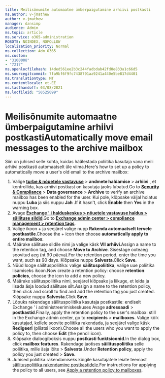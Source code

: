 ```yaml
---
title: Meilisõnumite automaatne ümberpaigutamine arhiivi postkasti
ms.author: v-jmathew
author: v-jmathew
manager: dansimp
audience: Admin
ms.topic: article
ms.service: o365-administration
ROBOTS: NOINDEX, NOFOLLOW
localization_priority: Normal
ms.collection: Adm_O365
ms.custom:
- "3100008"
- "7217"
ms.openlocfilehash: 14ded561ee2b3c244fadbdab42fd0e833a1c66d5
ms.sourcegitcommit: 7fa9bf6f9fc7438791aa9241a440e5be817d4401
ms.translationtype: MT
ms.contentlocale: et-EE
ms.lasthandoff: 03/08/2021
ms.locfileid: "50525099"
---
```

# <a name="automatically-move-email-messages-to-the-archive-mailbox"></a><span data-ttu-id="cdd08-102">Meilisõnumite automaatne ümberpaigutamine arhiivi postkasti</span><span class="sxs-lookup"><span data-stu-id="cdd08-102">Automatically move email messages to the archive mailbox</span></span>

<span data-ttu-id="cdd08-103">Siin on juhised selle kohta, kuidas häälestada poliitika kasutaja vana meili arhiivi postkasti automaatselt üle viima.</span><span class="sxs-lookup"><span data-stu-id="cdd08-103">Here's how to set up a policy to automatically move a user's old email to the archive mailbox:</span></span>

1. <span data-ttu-id="cdd08-104">Valige [**turbe & nõuetele vastavuse**](https://go.microsoft.com/fwlink/p/?linkid=2077143)  >  **andmete haldamise**  >  **arhiivi** , et kontrollida, kas arhiivi postkast on kasutaja jaoks lubatud.</span><span class="sxs-lookup"><span data-stu-id="cdd08-104">Go to [**Security & Compliance**](https://go.microsoft.com/fwlink/p/?linkid=2077143) > **Data governance** > **Archive** to verify an archive mailbox has been enabled for the user.</span></span> <span data-ttu-id="cdd08-105">Kui pole, klõpsake väljal hoiatus nuppu **Luba** ja siis nuppu **Jah** .</span><span class="sxs-lookup"><span data-stu-id="cdd08-105">If it hasn't, click **Enable** then **Yes** in the warning box.</span></span>
2. <span data-ttu-id="cdd08-106">Avage [**Exchange ' i halduskeskus > nõuetele vastavuse haldus > säilituse sildid**](https://go.microsoft.com/fwlink/?linkid=2059104).</span><span class="sxs-lookup"><span data-stu-id="cdd08-106">Go to [**Exchange admin center > compliance management > retention tags**](https://go.microsoft.com/fwlink/?linkid=2059104).</span></span>
3. <span data-ttu-id="cdd08-107">Valige ikoon + ja seejärel valige nupp **Rakenda automaatselt tervele postkastile**.</span><span class="sxs-lookup"><span data-stu-id="cdd08-107">Choose the + icon then choose **automatically apply to entire mailbox**.</span></span>
4. <span data-ttu-id="cdd08-108">Määrake säilituse sildile nimi ja valige käsk **VII arhiivi**.</span><span class="sxs-lookup"><span data-stu-id="cdd08-108">Assign a name to the retention tag, and choose **Move to Archive**.</span></span> <span data-ttu-id="cdd08-109">Sisestage ooteaeg soovitud aeg (nt 90 päeva).</span><span class="sxs-lookup"><span data-stu-id="cdd08-109">For the retention period, enter the time you want, such as 90 days.</span></span> <span data-ttu-id="cdd08-110">Klõpsake nuppu **Salvesta**.</span><span class="sxs-lookup"><span data-stu-id="cdd08-110">Click **Save**.</span></span>
5. <span data-ttu-id="cdd08-111">Nüüd looge säilituspoliitika: valige **säilituspoliitika**, valige uue poliitika lisamiseks ikoon.</span><span class="sxs-lookup"><span data-stu-id="cdd08-111">Now create a retention policy: choose **retention policies**, choose the icon to add a new policy.</span></span>
6. <span data-ttu-id="cdd08-112">Määrake säilituspoliitika nimi, seejärel klõpsake ja liikuge, et leida ja lisada äsja loodud säilituse silt.</span><span class="sxs-lookup"><span data-stu-id="cdd08-112">Assign a name to the retention policy, then click and scroll to find and add the retention tag you just created.</span></span> <span data-ttu-id="cdd08-113">Klõpsake nuppu **Salvesta**.</span><span class="sxs-lookup"><span data-stu-id="cdd08-113">Click **Save**.</span></span>
7. <span data-ttu-id="cdd08-114">Lõpuks rakendage säilituspoliitika kasutaja postkastile: endiselt Exchange ' i administreerimiskeskuses Avage **adressaadi**  >  **postkastid**.</span><span class="sxs-lookup"><span data-stu-id="cdd08-114">Finally, apply the retention policy to the user's mailbox: still in the Exchange admin center, go to **recipients** > **mailboxes**.</span></span> <span data-ttu-id="cdd08-115">Valige kõik kasutajad, kellele soovite poliitika rakendada, ja seejärel valige käsk **Redigeeri** (pliiatsi ikoon).</span><span class="sxs-lookup"><span data-stu-id="cdd08-115">Choose all the users who you want to apply the policy to, then choose **Edit** (the pencil icon).</span></span>
8. <span data-ttu-id="cdd08-116">Klõpsake dialoogiboksis nuppu **postkasti funktsioonid**.</span><span class="sxs-lookup"><span data-stu-id="cdd08-116">In the dialog box, click **mailbox features**.</span></span> <span data-ttu-id="cdd08-117">Rakendage jaotises **säilituspoliitika** selle poliitika, mille äsja lõite > **Salvesta**.</span><span class="sxs-lookup"><span data-stu-id="cdd08-117">Under **Retention policy**, apply the policy you just created > **Save**.</span></span>
9. <span data-ttu-id="cdd08-118">Juhised poliitika rakendamiseks kõigile kasutajatele leiate teemast [säilituspoliitika rakendamine postkastidele](https://docs.microsoft.com/exchange/security-and-compliance/messaging-records-management/apply-retention-policy).</span><span class="sxs-lookup"><span data-stu-id="cdd08-118">For instructions for applying the policy to all users, see [Apply a retention policy to mailboxes](https://docs.microsoft.com/exchange/security-and-compliance/messaging-records-management/apply-retention-policy).</span></span>
